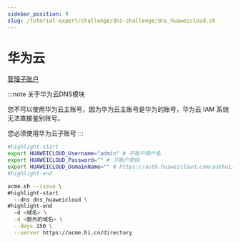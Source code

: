 ```yaml
---
sidebar_position: 9
slug: /tutorial-expert/challenge/dns-challenge/dns_huaweicloud.sh
---
```


# 华为云

<p><a href="https://console.huaweicloud.com/iam/?region=cn-north-4&ttl=1496744804#/iam/users" className="button button--secondary button--lg text--no-decoration">管理子账户</a></p>

:::note 关于华为云DNS模块

您不可以使用华为云主账号，因为华为云主账号是华为的账号，华为云 IAM 系统无法直接鉴别账号。

您必须使用华为云子账号
:::


```bash
#highlight-start
export HUAWEICLOUD_Username="admin" # 子账户用户名
export HUAWEICLOUD_Password="" # 子账户密码
export HUAWEICLOUD_DomainName="" # https://auth.huaweicloud.com/authui/login?id=<复制这里的值>
#highlight-end

acme.sh --issue \
#highlight-start
  --dns dns_huaweicloud \
#highlight-end
  -d <域名> \
  -d <额外的域名> \
  --days 150 \
  --server https://acme.hi.cn/directory
```
